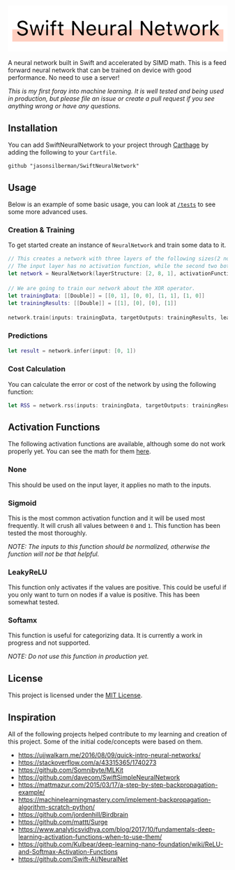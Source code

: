 ![Swift Neural Network](./Logo.png)

A neural network built in Swift and accelerated by SIMD math. This is a feed forward neural network that can be trained on device with good performance. No need to use a server!

*This is my first foray into machine learning. It is well tested and being used in production, but please file an issue or create a pull request if you see anything wrong or have any questions.*

## Installation
You can add SwiftNeuralNetwork to your project through [Carthage](https://github.com/Carthage/Carthage) by adding the following to your `Cartfile`.

```
github "jasonsilberman/SwiftNeuralNetwork"
```

## Usage
Below is an example of some basic usage, you can look at [`/tests`](https://github.com/jasonsilberman/SwiftNeuralNetwork/tree/master/Tests) to see some more advanced uses.

### Creation & Training
To get started create an instance of `NeuralNetwork` and train some data to it.

```swift
// This creates a network with three layers of the following sizes(2 nodes, 8, 1).
// The input layer has no activation function, while the second two both use a sigmoid function.
let network = NeuralNetwork(layerStructure: [2, 8, 1], activationFunctions: [.none, .sigmoid, .sigmoid])

// We are going to train our network about the XOR operator.
let trainingData: [[Double]] = [[0, 1], [0, 0], [1, 1], [1, 0]]
let trainingResults: [[Double]] = [[1], [0], [0], [1]]

network.train(inputs: trainingData, targetOutputs: trainingResults, learningRate: 0.9)
```

### Predictions

```swift
let result = network.infer(input: [0, 1])
```

### Cost Calculation
You can calculate the error or cost of the network by using the following function:

```swift
let RSS = network.rss(inputs: trainingData, targetOutputs: trainingResults)
```

## Activation Functions
The following activation functions are available, although some do not work properly yet. You can see the math for them [here](https://github.com/jasonsilberman/SwiftNeuralNetwork/blob/master/SwiftNeuralNetwork/Sources/ActivationFunction.swift).

### None
This should be used on the input layer, it applies no math to the inputs.

### Sigmoid
This is the most common activation function and it will be used most frequently. It will crush all values between `0` and `1`. This function has been tested the most thoroughly.

*NOTE: The inputs to this function should be normalized, otherwise the function will not be that helpful.*

### LeakyReLU
This function only activates if the values are positive. This could be useful if you only want to turn on nodes if a value is positive. This has been somewhat tested.

### Softamx
This function is useful for categorizing data. It is currently a work in progress and not supported.

*NOTE: Do not use this function in production yet.*

## License
This project is licensed under the [MIT License](https://github.com/jasonsilberman/SwiftNeuralNetwork/blob/master/LICENSE).

## Inspiration
All of the following projects helped contribute to my learning and creation of this project. Some of the initial code/concepts were based on them.

- https://ujjwalkarn.me/2016/08/09/quick-intro-neural-networks/
- https://stackoverflow.com/a/43315365/1740273
- https://github.com/Somnibyte/MLKit
- https://github.com/davecom/SwiftSimpleNeuralNetwork
- https://mattmazur.com/2015/03/17/a-step-by-step-backpropagation-example/
- https://machinelearningmastery.com/implement-backpropagation-algorithm-scratch-python/
- https://github.com/jordenhill/Birdbrain
- https://github.com/mattt/Surge
- https://www.analyticsvidhya.com/blog/2017/10/fundamentals-deep-learning-activation-functions-when-to-use-them/
- https://github.com/Kulbear/deep-learning-nano-foundation/wiki/ReLU-and-Softmax-Activation-Functions
- https://github.com/Swift-AI/NeuralNet

